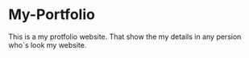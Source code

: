 # My-Portfolio
This is a my protfolio website. That show the my details in any persion who`s look my website.
